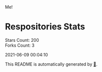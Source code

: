 Me!

# Respositories Stats
Stars Count: 200  
Forks Count: 3

2021-06-09 00:04:10  

This README is automatically generated by [🐰](https://github.com/rnitta/rnitta).
